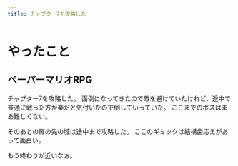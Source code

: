 ```yaml
---
title: チャプター7を攻略した
---
```


# やったこと

## ペーパーマリオRPG

チャプター7を攻略した。
面倒になってきたので敵を避けていたけれど、途中で普通に戦った方が楽だと気付いたので倒していっていた。
ここまでのボスはまあ難しくない。

そのあとの扉の先の城は途中まで攻略した。
ここのギミックは結構歯応えがあって面白い。

もう終わりが近いなぁ。
